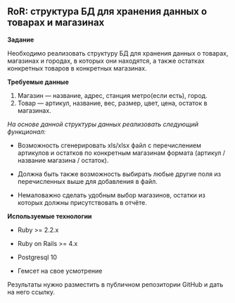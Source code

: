 ## RoR: структура БД для хранения данных о товарах и магазинах

**Задание**

Необходимо реализовать структуру БД для хранения данных о товарах, магазинах и городах, в которых они находятся, а также остатках конкретных товаров в конкретных магазинах.

**Требуемые данные**

1. Магазин — название, адрес, станция метро(если есть), город.
2. Товар — артикул, название, вес, размер, цвет, цена, остаток в магазинах.

_На основе данной структуры данных реализовать следующий функционал:_

- Возможность сгенерировать xls/xlsx файл с перечислением артикулов и остатков по конкретным магазинам формата (артикул / название магазина / остаток).

- Должна быть также возможность выбирать любые другие поля из перечисленных выше для добавления в файл.

- Немаловажно сделать удобным выбор магазинов, остатки из которых должны присутствовать в отчёте.

**Используемые технологии**

- Ruby >= 2.2.x

- Ruby on Rails >= 4.x

- Postgresql 10

- Гемсет на свое усмотрение

Результаты нужно разместить в публичном репозитории GitHub и дать на него ссылку.